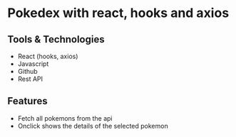 # Pokedex with react, hooks and axios

## Tools & Technologies

- React (hooks, axios)
- Javascript
- Github
- Rest API

## Features

- Fetch all pokemons from the api
- Onclick shows the details of the selected pokemon
